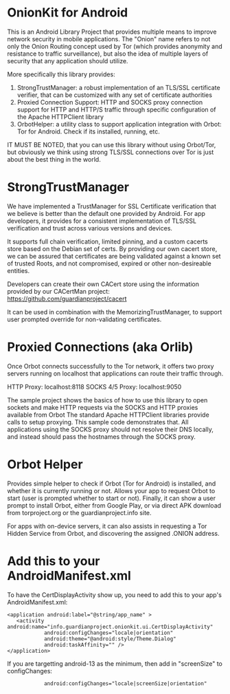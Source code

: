 OnionKit for Android
========

This is an Android Library Project that provides multiple means to improve
network security in mobile applications. The "Onion" name refers to not only
the Onion Routing concept used by Tor (which provides anonymity and resistance
to traffic surveillance), but also the idea of multiple layers of security
that any application should utilize.

More specifically this library provides:

1. StrongTrustManager: a robust implementation of an TLS/SSL certificate verifier, that can be customized with any set of certificate authorities
2. Proxied Connection Support: HTTP and SOCKS proxy connection support for HTTP and HTTP/S traffic through specific configuration of the Apache HTTPClient library
3. OrbotHelper: a utility class to support application integration with Orbot: Tor for Android. Check if its installed, running, etc.

IT MUST BE NOTED, that you can use this library without using Orbot/Tor, but obviously we think using strong TLS/SSL connections over Tor is just about the best thing in the world.

# StrongTrustManager

We have implemented a TrustManager for SSL Certificate verification that we believe is better than the default one provided by Android. For app developers, it provides for a consistent implementation of TLS/SSL verification and trust across various versions and devices.

It supports full chain verification, limited pinning, and a custom cacerts store based on the Debian set of certs. By providing our own cacert store, we can be assured that certificates are being validated against a known set of trusted Roots, and not compromised, expired or other non-desireable entities.

Developers can create their own CACert store using the information provided by our CACertMan project:
https://github.com/guardianproject/cacert

It can be used in combination with the MemorizingTrustManager, to support user prompted override for non-validating certificates.

# Proxied Connections (aka Orlib)

Once Orbot connects successfully to the Tor network, it offers two proxy servers running
on localhost that applications can route their traffic through.

HTTP Proxy: localhost:8118
SOCKS 4/5 Proxy: localhost:9050

The sample project shows the basics of how to use this library to open sockets and make HTTP requests via the
SOCKS and HTTP proxies available from Orbot The standard Apache HTTPClient libraries provide calls to setup proxying. This sample code
demonstrates that.  All applications using the SOCKS proxy should not resolve their DNS locally,
and instead should pass the hostnames through the SOCKS proxy. 

# Orbot Helper 

Provides simple helper to check if Orbot (Tor for Android) is installed, and whether it is currently running or not. Allows your app to request Orbot to start (user is prompted whether to start or not). Finally, it can show a user prompt to install Orbot, either from Google Play, or via direct APK download from torproject.org or the guardianproject.info site.

For apps with on-device servers, it can also assists in requesting a Tor Hidden Service from Orbot, and discovering the assigned .ONION address.

# Add this to your AndroidManifest.xml

To have the CertDisplayActivity show up, you need to add this to your app's AndroidManifest.xml:

    <application android:label="@string/app_name" >
       <activity android:name="info.guardianproject.onionkit.ui.CertDisplayActivity"
                android:configChanges="locale|orientation"
                android:theme="@android:style/Theme.Dialog"
                android:taskAffinity="" />
    </application>

If you are targetting android-13 as the minimum, then add in "screenSize" to
configChanges:

                android:configChanges="locale|screenSize|orientation"

